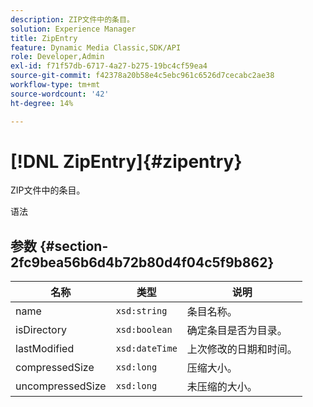 ```yaml
---
description: ZIP文件中的条目。
solution: Experience Manager
title: ZipEntry
feature: Dynamic Media Classic,SDK/API
role: Developer,Admin
exl-id: f71f57db-6717-4a27-b275-19bc4cf59ea4
source-git-commit: f42378a20b58e4c5ebc961c6526d7cecabc2ae38
workflow-type: tm+mt
source-wordcount: '42'
ht-degree: 14%

---
```


# [!DNL ZipEntry]{#zipentry}

ZIP文件中的条目。

语法

## 参数 {#section-2fc9bea56b6d4b72b80d4f04c5f9b862}

| 名称 | 类型 | 说明 |
|---|---|---|
| name | `xsd:string` | 条目名称。 |
| isDirectory | `xsd:boolean` | 确定条目是否为目录。 |
| lastModified | `xsd:dateTime` | 上次修改的日期和时间。 |
| compressedSize | `xsd:long` | 压缩大小。 |
| uncompressedSize | `xsd:long` | 未压缩的大小。 |
